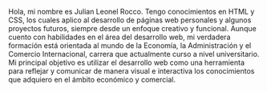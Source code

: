Hola, mi nombre es Julian Leonel Rocco. Tengo conocimientos en HTML y CSS, los cuales aplico al desarrollo de páginas web personales y algunos proyectos futuros, siempre desde un enfoque creativo y funcional.
Aunque cuento con habilidades en el área del desarrollo web, mi verdadera formación está orientada al mundo de la Economía, la Administración y el Comercio Internacional, carrera que actualmente curso a nivel universitario.
Mi principal objetivo es utilizar el desarrollo web como una herramienta para reflejar y comunicar de manera visual e interactiva los conocimientos que adquiero en el ámbito económico y comercial.
<!--
**JulianRocco/JulianRocco** is a ✨ _special_ ✨ repository because its `README.md` (this file) appears on your GitHub profile.

Here are some ideas to get you started:

- 🔭 I’m currently working on ...
- 🌱 I’m currently learning ...
- 👯 I’m looking to collaborate on ...
- 🤔 I’m looking for help with ...
- 💬 Ask me about ...
- 📫 How to reach me: ...
- 😄 Pronouns: ...
- ⚡ Fun fact: ...
-->
